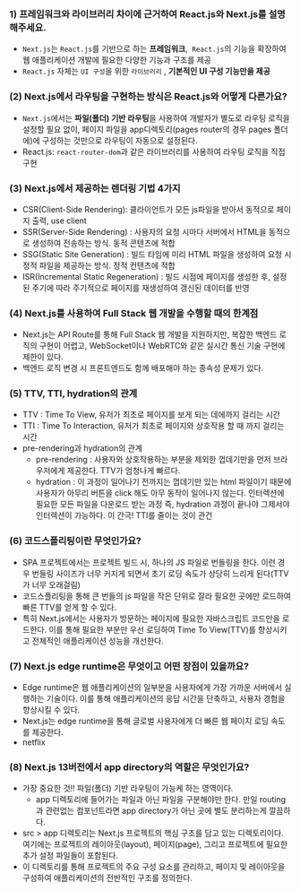 ### 1) 프레임워크와 라이브러리 차이에 근거하여 React.js와 Next.js를 설명해주세요.

- `Next.js`는 `React.js`를 기반으로 하는 **프레임워크**,  `React.js`의 기능을 확장하여 웹 애플리케이션 개발에 필요한 다양한 기능과 구조를 제공
- `React.js` 자체는 `UI 구성`을 위한 `라이브러리` , **기본적인 UI 구성 기능만을 제공**

### (2) **Next.js에서 라우팅을 구현하는 방식은 React.js와 어떻게 다른가요?**

- `Next.js`에서는 **파일(폴더) 기반 라우팅**을 사용하여 개발자가 별도로 라우팅 로직을 설정할 필요 없이, 페이지 파일을 app디렉토리(pages router의 경우 pages 폴더에)에 구성하는 것만으로 라우팅이 자동으로 설정된다.
- React.js: `react-router-dom`과 같은 라이브러리를 사용하여 라우팅 로직을 직접 구현

### (3) **Next.js에서 제공하는 렌더링 기법 4가지**

- CSR(Client-Side Rendering): 클라이언트가 모든 js파일을 받아서 동적으로 페이지 출력, use client
- SSR(Server-Side Rendering) : 사용자의 요청 시마다 서버에서 HTML을 동적으로 생성하여 전송하는 방식. 동적 콘텐츠에 적합
- SSG(Static Site Generation) : 빌드 타임에 미리 HTML 파일을 생성하여 요청 시 정적 파일을 제공하는 방식. 정적 컨텐츠에 적합
- ISR(Incremental Static Regeneration) : 빌드 시점에 페이지를 생성한 후, 설정된 주기에 따라 주기적으로 페이지를 재생성하여 갱신된 데이터를 반영

### (4) **Next.js를 사용하여 Full Stack 웹 개발을 수행할 때의 한계점**

- Next.js는 API Route를 통해 Full Stack 웹 개발을 지원하지만, 복잡한 백엔드 로직의 구현이 어렵고, WebSocket이나 WebRTC와 같은 실시간 통신 기술 구현에 제한이 있다.
- 백엔드 로직 변경 시 프론트엔드도 함께 배포해야 하는 종속성 문제가 있다.

### (5) TTV, TTI, hydration의 관계

- TTV : Time To View, 유저가 최초로 페이지를 보게 되는 데에까지 걸리는 시간
- TTI : Time To Interaction, 유저가 최초로 페이지와 상호작용 할 때 까지 걸리는 시간
- pre-rendering과 hydration의 관계
  - pre-rendering : 사용자와 상호작용하는 부분을 제외한 껍데기만을 먼저 브라우저에게 제공한다. TTV가 엄청나게 빠르다.
  - hydration : 이 과정이 일어나기 전까지는 껍데기만 있는 html 파일이기 때문에 사용자가 아무리 버튼을 click 해도 아무 동작이 일어나지 않는다. 인터렉션에 필요한 모든 파일을 다운로드 받는 과정 즉, hydration 과정이 끝나야 그제서야 인터렉션이 가능하다. 이 간극! TTI를 줄이는 것이 관건

### (6) 코드스플리팅이란 무엇인가요?

- SPA 프로젝트에서는 프로젝트 빌드 시, 하나의 JS 파일로 번들링을 한다. 이런 경우 번들링 사이즈가 너무 커지게 되면서 초기 로딩 속도가 상당히 느리게 된다(TTV가 너무 오래걸림)
- 코드스플리팅을 통해 큰 번들의 js 파일을 작은 단위로 잘라 필요한 곳에만 로드하여 빠른 TTV를 얻게 할 수 있다.
- 특히 Next.js에서는 사용자가 방문하는 페이지에 필요한 자바스크립트 코드만을 로드한다. 이를 통해 필요한 부분만 우선 로딩하여 Time To View(TTV)를 향상시키고 전체적인 애플리케이션 성능을 개선한다.

### (7) Next.js edge runtime은 무엇이고 어떤 장점이 있을까요?

- Edge runtime은 웹 애플리케이션의 일부분을 사용자에게 가장 가까운 서버에서 실행하는 기술이다. 이를 통해 애플리케이션의 응답 시간을 단축하고, 사용자 경험을 향상시킬 수 있다.
- Next.js는 edge runtime을 통해 글로벌 사용자에게 더 빠른 웹 페이지 로딩 속도를 제공한다.
- netflix

### (8) Next.js 13버전에서 app directory의 역할은 무엇인가요?

- 가장 중요한 것!! 파일(폴더) 기반 라우팅이 가능케 하는 영역이다.
  - app 디렉토리에 들어가는 파일과 아닌 파일을 구분해야만 한다. 만일 routing과 관련없는 컴포넌트라면 app directory가 아닌 곳에 별도 분리하는게 깔끔하다.
- src > app 디렉토리는 Next.js 프로젝트의 핵심 구조를 담고 있는 디렉토리이다. 여기에는 프로젝트의 레이아웃(layout), 페이지(page), 그리고 프로젝트에 필요한 추가 설정 파일들이 포함된다.
- 이 디렉토리를 통해 프로젝트의 주요 구성 요소를 관리하고, 페이지 및 레이아웃을 구성하여 애플리케이션의 전반적인 구조를 정의한다.
